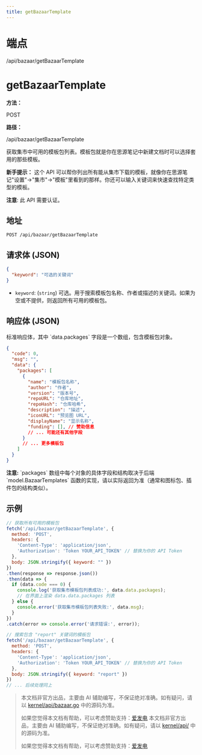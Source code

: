 ```yaml
---
title: getBazaarTemplate
---
```

# 端点

/api/bazaar/getBazaarTemplate


# getBazaarTemplate

**方法：**

POST 

**路径：**

/api/bazaar/getBazaarTemplate

获取集市中可用的模板包列表。模板包就是你在思源笔记中新建文档时可以选择套用的那些模板。

**新手提示：** 这个 API 可以帮你列出所有能从集市下载的模板，就像你在思源笔记"设置"->"集市"->"模板"里看到的那样。你还可以输入关键词来快速查找特定类型的模板。

**注意**: 此 API 需要认证。

## 地址

`POST /api/bazaar/getBazaarTemplate`

## 请求体 (JSON)

```json
{
  "keyword": "可选的关键词"
}
```

-   `keyword`: (`string`) 可选。用于搜索模板包名称、作者或描述的关键词。如果为空或不提供，则返回所有可用的模板包。

## 响应体 (JSON)

标准响应体，其中 \`data.packages\` 字段是一个数组，包含模板包对象。

```json
{
  "code": 0,
  "msg": "",
  "data": {
    "packages": [
      {
        "name": "模板包名称",
        "author": "作者",
        "version": "版本号",
        "repoURL": "仓库地址",
        "repoHash": "仓库哈希",
        "description": "描述",
        "iconURL": "预览图 URL",
        "displayName": "显示名称",
        "funding": [], // 赞助信息
        // ... 可能还有其他字段
      }
      // ... 更多模板包
    ]
  }
}
```

**注意:** \`packages\` 数组中每个对象的具体字段和结构取决于后端 \`model.BazaarTemplates\` 函数的实现，请以实际返回为准（通常和图标包、插件包的结构类似）。

## 示例

```javascript
// 获取所有可用的模板包
fetch('/api/bazaar/getBazaarTemplate', {
  method: 'POST',
  headers: {
    'Content-Type': 'application/json',
    'Authorization': 'Token YOUR_API_TOKEN' // 替换为你的 API Token
  },
  body: JSON.stringify({ keyword: "" })
})
.then(response => response.json())
.then(data => {
  if (data.code === 0) {
    console.log('获取集市模板包列表成功:', data.data.packages);
    // 在界面上渲染 data.data.packages 列表
  } else {
    console.error('获取集市模板包列表失败:', data.msg);
  }
})
.catch(error => console.error('请求错误:', error));

// 搜索包含 "report" 关键词的模板包
fetch('/api/bazaar/getBazaarTemplate', {
  method: 'POST',
  headers: {
    'Content-Type': 'application/json',
    'Authorization': 'Token YOUR_API_TOKEN' // 替换为你的 API Token
  },
  body: JSON.stringify({ keyword: "report" })
})
// ... 后续处理同上
```


> 本文档非官方出品，主要由 AI 辅助编写，不保证绝对准确。如有疑问，请以 [kernel/api/bazaar.go](https://github.com/siyuan-note/siyuan/blob/master/kernel/api/bazaar.go) 中的源码为准。
> 
> 如果您觉得本文档有帮助，可以考虑赞助支持：[爱发电](https://afdian.com/a/leolee9086?tab=feed)
> 本文档非官方出品，主要由 AI 辅助编写，不保证绝对准确。如有疑问，请以 [kernel/api/](https://github.com/siyuan-note/siyuan/blob/master/kernel/api/) 中的源码为准。
> 
> 如果您觉得本文档有帮助，可以考虑赞助支持：[爱发电](https://afdian.com/a/leolee9086?tab=feed)
